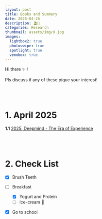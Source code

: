 ```yaml
---
layout: post
title: Books and Summary
date: 2025-04-26
description: ‪🏖️‬🍾‬‬‬
categories: Research
thumbnail: assets/img/9.jpg
images:
  lightbox2: true
  photoswipe: true
  spotlight: true
  venobox: true
---
```


Hi there ✨！<br><br>
Pls discuss if any of these pique your interest!<br><br><br><br>

# 1. April 2025

**1.1** [2025, Deepmind - The Era of Experience](https://storage.googleapis.com/deepmind-media/Era-of-Experience%20/The%20Era%20of%20Experience%20Paper.pdf)<br><br><br><br>





# 2. Check List

- [x] Brush Teeth
- [ ] Breakfast
  - [x] Yogurt and Protein
  - [ ] Ice-cream 🍧
- [x] Go to school<br><br><br><br>



